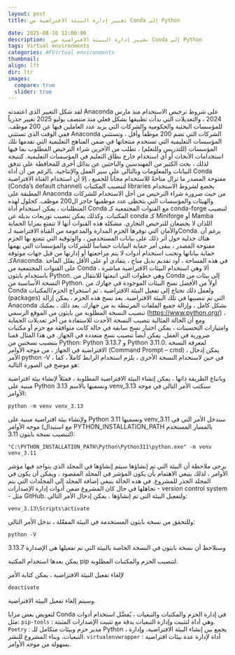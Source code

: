 ```yaml
---
layout: post
title: تغيير إدارة البيئة الافتراضية من Conda إلى Python

date: 2025-08-16 12:00:00
description:  تغيير إدارة البيئة الافتراضية من Conda إلى Python
tags: Virtual environments
categories: #FVirtual environments
thumbnail:
align: lft
dir: ltr
images:
  compare: true
  slider: true
---
```


لقد شكل التغيير الذي اعتمدته Anaconda  على شروط ترخيص الاستخدام منذ مارس 2024 ، والتعديلات التي بدأت تطبيقها بشكل فعلي منذ منتصف يوليو 2025 تغيير جذرياً للمؤسسات البحثية والحكومية والشركات التي يزيد عدد العاملين فيها عن 200 موظف. ففي الوقت الذي تستثني Anaconda الشركات التي تضم 200 موظفاً وأقل ، وتستثني المؤسسات التعليمية التي تستخدم منتجاتها في ضمن المناهج التعليمية التي تقدمها تلك المؤسسات (للتدريس وللتعلم) ، تطلب من الآخرين شراء الترخيص المطلوب بما فيها استخدامات الأبحاث أو أي استخدام خارج نطاق التعليم في المؤسسات التعليمية. كنتيجة لذلك ، بحث الكثير من المهندسين والباحثين عن بدائل أخرى للمحافظة على تدفق البيانات والمعلومات وبالتالي على سير العمل والإنتاجية.
بالرغم من أن أداة Conda مفتوحة المصدر ما تزال متاحةً للاستخدام مجاناً للجميع ، إلا أن استخدام القناة الافتراضية (Conda’s default channel) لتنصيب المكتبات libraries يخضع لشروط الاستخدام المطبقة على Anaconda من حيث ضرورة شراء الترخيص من أجل الاستخدام للشركات والهيئات والمؤسسات التي يتخطى عدد موظفيها حاجز ال200 موظف. كحلول لهذه المتطلبات ، يمكن استخدام أداة Conda مع القنوات المجتمعية كـ conda-forge لتنصيب المكتبات. وكذلك يمكن تنصيب توزيعات بديلة عن conda كـ Miniforge أو Mamba اللذان لا يخضعان للترخيص التجاري.
مشكلة هذه القنوات أنها لا تتمتع بمزايا الحماية والأمان التي توفرها الحزم المدارة والمدعومة من القناة الافتراضية لـConda. برغم أن هناك جدلية حول أثر ذلك على بيانات المستخدمين ، والوثوقية التي تتمتع بها الحزم مفتوحة المصدر ، يبقى أمر حماية البيانات حساساً للشركات والمؤسسات التي يهمها حماية بياناتها وتجنب استخدام أدوات لا يتم مراجعتها أو إدارتها من قبل جهات موثوقة كـAnaconda. 
في هذه المساحة ، أود تقديم بديل متاح ، يتفادى أو على الأقل يقلل المآخذ على القنوات المجتمعية من Conda ، ألا وهي استخدام البيئات الافتراضية مباشرة باستخدام بايثون Python. وهي خطوات التي اتبعتها للانتقال من Conda إلى بيئات من النسخة الأساسية من Python.
أولاً من الأفضل نسخ البيئات الموجودة في جهازك من Conda ولعمل ذلك تحتاج إلى تفعيل البيئة الافتراضية ، ثم استخراج الحزم/المكتبات (packages) التي تم تنصيبها في تلك البيئة الافتراضية. بعد نسخ هذه الحزم ، يمكن إزالة Anaconda بشكل كامل ، وإزالة جميع الملفات المرتبطة به من جهازك.
بعد ذلك ، يمكنك تنصيب النسخة المطلوبة من بايثون من الموقع الرسمي (https://www.python.org/) ، ومع أن الحالة المثالية تنصيب النسخة الأحدث للاستفادة من آخر تعديلات الحماية وامتيازات التحسينات ، يمكن اختيار نسخ سابقة في حالة كانت متوافقة مع حزم أو مكتبات ضرورية في العمل. يمكن أيضاً تنصيب نسخ متعددة في الجهاز. في هذا المثال قمنا بتنصيب نسختين من Python: Python 3.13.7  و Python 3.11.0. لمعرفة النسخة الافتراضية في الجهاز ، من موجه الأوامر (Command Prompt – cmd) ، يمكن إدخال الأمر python -V ، في حين لاستخدام النسخة الأخرى ، يلزم استخدام الرابط كاملاً ، كما هو موضح في الصورة التالية:


وباتباع الطريقة ذاتها ، يمكن إنشاء البيئة الافتراضية المطلوبة ، فمثلاً لإنشاء بيئة افتراضية مبنية على Python 3.13 ونسميها بالاسم venv_3.13 سنكتب الأمر التالي في موجه الأوامر:

```shell
python -m venv venv_3.13
```

ولإنشاء بيئة افتراضية مبنية على Python 3.11 ونسميها venv_3.11 سندخل الأمر التي في موجه الأوامر (مع استبدال PYTHON_INSTALLATION_PATH بالمسار المستخدم لتنصيب نسخة بايثون 3.11):

```shell
"C:\PYTHON_INSTALLATION_PATH\Python\Python311\python.exe" -m venv venv_3.11
```

يرجى ملاحظة أن البيئة التي تم إنشاؤها سيتم إنشاؤها في المجلد الذي يتواجد فيها مؤشر الأوامر ، لذلك ينبغي الاهتمام بأن يكون المؤشر في المجلد المقصود ، ويمكن أن يكون في المجلد الجذر للمشروع. في هذه الحالة ينبغي إضافة المجلد إلى المجلدات التي يتم تجاهلها في حال كان المشروع ضمن أدوات إدارة الإصدارات - version control system - مثل GitHub. 
ولتفعيل البيئة التي تم إنشاؤها ، يمكن إدخال الأمر التالي:

```shell
venv_3.13\Scripts\activate
```

وللتحقق من نسخة بايثون المستخدمة في البيئة المفعّلة ، ندخل الأمر التالي:

```
python -V
```

وسنلاحظ أن نسخة بايثون في النسخة الخاصة بالبيئة التي تم تفعيلها هي الإصدارة 3.13.7 


يمكن بعدها استخدام المكتبة pip لتنصيب الحزم والمكتبات المطلوبة.


لإلغاء تفعيل البيئة الافتراضية ، يمكن كتابة الأمر 

```
deactivate
```

وسيتم إلغاء تفعيل البيئة الافتراضية.

لتعويض بعض مزايا Conda في إدارة الحزم والمكتبات والتبعيات ، يُفضَّل استخدام أدوات مثل:
`pip-tools` : وهي أداة لتثبيت وإدارة التبعيات بدقة مع تثبيت الإصدارات المثبتة.
`Poetry` : مدير حزم وبيئات متكامل للـ Python ، يجمع بين إنشاء البيئة الافتراضية، وإدارة التبعيات، وبناء المشروع للنشر.
`virtualenvwrapper` : أداة لإدارة عدة بيئات افتراضية بسهولة من موجه الأوامر.
